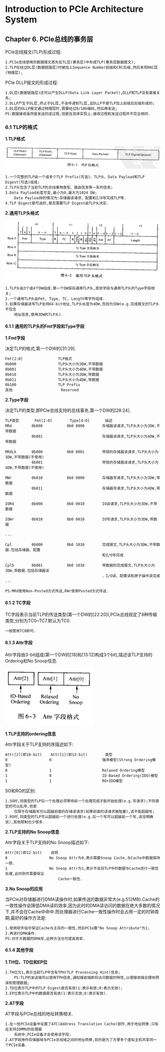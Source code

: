 # Introduction to PCIe Architecture System

## Chapter 6. PCIe总线的事务层

PCIe总线报文(TLP)形成过程:

	1.PCIe总线使用的数据报文首先在TL层(事务层)中形成TLP(事务层数据报文);
	2.TLP在经过DL层(数据链路层)时被加上Sequence Number前缀和CRC后缀,然后发现MAC层(物理层);

PCIe DLLP报文的形成过程:

	1.DL层(数据链路层)还可以产生DLLP(Data Link Layer Packet),DLLP和TLP没有直接关系;
	2.DLLP产生于DL层,终止于DL层,不会传递到TL层,且DLLP不是TLP加上前缀后后缀形成的;
	3.DL层的DLLP报文通过物理层时,需要经过8/10b编码,然后再发送;
	PS:数据接收虽然是发送的逆过程,但是在具体实现上,接收过程和发送过程并不完全相同.

### 6.1 TLP的格式

**1.TLP格式**

![](images/tlp_format.png)

	1.一个完整的TLP由一个或多个TLP Prefix(可选)、TLP头、Data Payload和TLP Digest(可选)组成;
	2.TLP头包含了当前TLP的总线事物类型、路由信息等一系列信息;
	3.Data Payload长度可变,最小为0,最大为1024 DW;
		Data Payload0的情况为:存储器读请求、配置和I/O写完成TLP等.
	4.TLP Digest是可选的,是否需要TLP Digest由TLP头决定.

**2.通用TLP头格式**

![](images/tlp_head_format.png)

	1.TLP头由3个或4个DW组成.第一个DW保存通用TLP头,其他字段与通用TLP头的Type字段相关;
	2.一个通用TLP头由Fmt, Type, TC, Length等字符组成.
	3.如果存储器读写TLP支持64-bit地址,TLP头长度为4DW,否则为3DW(e.g.完成报文的TLP头不包含
		地址信息,使用3DW的TLP头).

#### 6.1.1 通用的TLP头的Fmt字段和Type字段

**1.Fmt字段**

决定TLP的格式,第一个DW的[31:29].

	Fmt[2:0]				TLP格式
	0b000					TLP头大小为3DW,不带数据
	0b001					TLP头大小为4DW,不带数据
	0b010					TLP头大小为3DW,带数据
	0b011					TLP头大小为4DW,带数据
	0b100					TLP Prefix
	其他						Reserved

**2.Type字段**

决定TLP的类型,即PCIe总线支持的总线事务,第一个DW的[28:24].

	TLP类型		Fmt[2:0]		Type[4:0]		描述
	MRd			0b000			0b0 0000		存储器读请求,TLP头大小为3DW,不带数据
				0b001							存储器读请求,TLP头大小为4DW,不带数据

	MRdLk		0b000			0b0 0001		带锁的存储器读请求,TLP头大小为3DW,不带数据(不使用)
				0b001							带锁的存储器读请求,TLP头大小为4DW,不带数据(不使用)

	MWr			0b010			0b0 0000		存储器写请求,TLP头大小为3DW,带数据
				0b011							存储器写请求,TLP头大小为4DW,带数据

	IORd		0b000			0b0 0010		IO读请求,TLP头大小为3DW,不带数据

	IOWr		0b010			0b0 0010		IO写请求,TLP头大小为3DW,带数据

	...

	Cpl			0b000			0b0 1010		完成报文,TLP头大小为3DW,不带数据.包括存储器、配置
												和I/O写完成
	
	CplD		0b001			0b0 1010		带数据的完成报文,TLP头大小为3DW,带数据.包括存储器读
												、I/O读、配置读和原子操作读完成
	...

	PS:MRd使用Non-Posted方式传送,RWr使用Posted方式传送.

#### 6.1.2 TC字段

TC字段表示当前TLP的传送类型(第一个DW的[22:20]),PCIe总线规定了8种传输类型,分别为TC0~TC7.默认为TC0.

	一般使用TC0即可.

#### 6.1.3 Attr字段

Attr字段由3-bit组成(第一个DW的[18]和[13:12]构成3个bit),描述该TLP支持的Ordering和No Snoop信息.

![](images/pcie_attr_field.png)

**1.TLP支持的ordering信息**

Attr字段关于TLP支持的序描述如下:

	Attr[2](即18-bit)	Attr[1](即13-bit)		类型
	0					0						强序模型(Strong Ordering模型)
	0					1						Relaxed Ordering模型
	1					0						ID-Based Ordering(IDO)模型
	1					1						RO+IDO模型

SO和RO的区别:

	1.SO时,同类型的TLP后一个处理必须等待前一个处理完成才能开始处理(e.g.写请求);不同类型的可以乱序,但是
		仅限于存储器写可以超越前面的存储读请求(如果前面的读请求被阻塞),读不能超越写;
	2.RO时,同类型的TLP可以超越前一个进行处理(e.g.后一个写可以超越前一个写,读没明确说),其他限制也少很多.

**2.TLP支持的No Snoop信息**

Attr字段关于TLP支持的No Snoop描述如下:

	Attr[0](即12-bit)	说明
	0					No Snoop Attr为0,表示需要Snoop Cache,与Cache中数据保持一致.
	1					No Snoop Attr为1,表示不会将TLP中的数据与Cache进行一致性处理,此时软件需要保证
							Cache一致性.

**3.No Snoop的应用**

当PCIe对存储器进行DMA读操作时,如果传送的数据非常大(e.g.512MB).Cache的一致性操作会降低DMA读的效率,因为此时的DMA读访问的数据在绝大多数的情况下,并不会在Cache中命中.而处理器进行Cache一致性操作时会占用一定的时钟周期,最好的操作方法是:

	1.使用软件指令保证Cache与主存的一致性,然后PCIe置"No Snoop Attribute"为1;
	2.再进行DMA操作.
	PS:对于大数据的DMA写,此种方法也可提高效率.

#### 6.1.4 其他字段

**1.TH位、TD位和EP位**

	1.TH位为1,表示当前TLP中含有TPH(TLP Processing Hint)信息;
		PS:TLP的发送端可以使用TPH信息,通知接收端即将访问数据的特性,以便接收端合理地预读和管理数据;
	2.TD位表示TLP中的TLP Digest是否有效(1:表示有效;0:表示无效);
	3.EP位表示TLP中的数据是否有效(1:表示无效;0:表示有效).

**2.AT字段**

AT字段与PCIe总线的地址转换相关.

	1.在一些PCIe设备中设置了ATC(Address Translation Cache)部件,用于地址转换.只有在支持IOMMU的处理器
		系统中,PCIe设备才会使用该字段;
	2.AT字段用作存储器域与PCIe总线域之间的地址转换,目的是为了方便多个虚拟主机共享同一个PCIe设备.


	